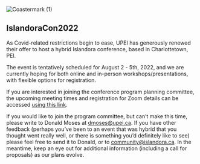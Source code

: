 ![Coastermark (1)](https://user-images.githubusercontent.com/467898/157457422-77c88b07-338c-4451-913c-179e133fa01d.png)

## IslandoraCon2022

As Covid-related restrictions begin to ease, UPEI has generously renewed their offer to host a hybrid Islandora conference, based in Charlottetown, PEI. 

The event is tentatively scheduled for August 2 - 5th, 2022, and we are currently hoping for both online and in-person workshops/presentations, with flexible options for registration.

If you are interested in joining the conference program planning committee, the upcoming meeting times and registration for Zoom details can be accessed [using this link](https://us02web.zoom.us/meeting/register/tZElfu2hqTorGNYDda4sqCQyeSPLUbsCd-E9). 

If you would like to join the program committee, but can’t make this time, please write to Donald Moses at dmoses@upei.ca. If you have other feedback (perhaps you’ve been to an event that was hybrid that you thought went really well, or there is something you’d definitely like to see) please feel free to send it to Donald, or to community@islandora.ca. In the meantime, keep an eye out for additional information (including a call for proposals) as our plans evolve.
